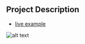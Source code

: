 ## Project Description

* [live example](https://learning-zone.github.io/bootstrap-css-interview-questions/startbootstrap-stylish-portfolio-1.0.2)

![alt text](https://github.com/learning-zone/Bootstrap-CSS/blob/master/assets/startbootstrap-stylish-portfolio-1.0.2.png "startbootstrap-stylish-portfolio-1.0.2")
